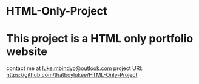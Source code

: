 # HTML-Only-Project
# This project is a HTML only portfolio website
contact me at luke.mbindyo@outlook.com
project URl: https://github.com/thatboylukee/HTML-Only-Project
